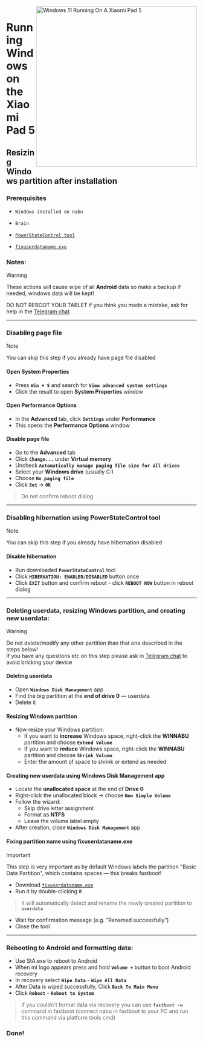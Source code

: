<img align="right" src="https://raw.githubusercontent.com/erdilS/Port-Windows-11-Xiaomi-Pad-5/main/nabu.png" width="425" alt="Windows 11 Running On A Xiaomi Pad 5">

# Running Windows on the Xiaomi Pad 5

## Resizing Windows partition after installation 

### Prerequisites
- ```Windows installed on nabu```

-  ```Brain```

- [```PowerStateControl tool```](https://github.com/Misha803/My-Scripts/releases/tag/PowerStateControl)

- [```fixuserdataname.exe```](https://github.com/erdilS/Port-Windows-11-Xiaomi-Pad-5/releases/download/1.0/fixuserdataname.exe)

### Notes:
> [!Warning]
> These actions will cause wipe of all **Android** data so make a backup if needed, windows data will be kept!
> 
> DO NOT REBOOT YOUR TABLET if you think you made a mistake, ask for help in the [Telegram chat](https://t.me/nabuwoa)
---
### Disabling page file  
> [!NOTE]  
> You can skip this step if you already have page file disabled  

#### Open System Properties  
- Press **`Win + S`** and search for **`View advanced system settings`**  
- Click the result to open **System Properties** window  

#### Open Performance Options  
- In the **Advanced** tab, click **`Settings`** under **Performance**  
- This opens the **Performance Options** window  

#### Disable page file  
- Go to the **Advanced** tab  
- Click **`Change...`** under **Virtual memory**  
- Uncheck **`Automatically manage paging file size for all drives`**  
- Select your **Windows drive** (usually C:)  
- Choose **`No paging file`**  
- Click **`Set`** → **`OK`**  
> Do not confirm reboot dialog

---

### Disabling hibernation using PowerStateControl tool  
> [!NOTE]  
> You can skip this step if you already have hibernation disabled  

#### Disable hibernation  
- Run downloaded **`PowerStateControl`** tool   
- Click **`HIBERNATION: ENABLED/DISABLED`** button once  
- Click **`EXIT`** button and confirm reboot - click **`REBOOT NOW`** button in reboot dialog

---

### Deleting userdata, resizing Windows partition, and creating new userdata:
> [!WARNING]  
> Do not delete/modify any other partition than that one described in the steps below!  
> If you have any questions etc on this step please ask in [Telegram chat](https://t.me/nabuwoa) to avoid bricking your device

#### Deleting userdata

- Open **`Windows Disk Management`** app  
- Find the big partition at the **end of drive 0** — userdata  
- Delete it

#### Resizing Windows partition
- Now resize your Windows partition:  
  - If you want to **increase** Windows space, right-click the **WINNABU** partition and choose **`Extend Volume`**  
  - If you want to **reduce** Windows space, right-click the **WINNABU** partition and choose **`Shrink Volume`**  
  - Enter the amount of space to shrink or extend as needed  

#### Creating new userdata using Windows Disk Management app  
- Locate the **unallocated space** at the end of **Drive 0**  
- Right-click the unallocated block → choose **`New Simple Volume`**  
- Follow the wizard:  
  - Skip drive letter assignment  
  - Format as **NTFS**  
  - Leave the volume label empty  
- After creation, close **`Windows Disk Management`** app  

#### Fixing partition name using fixuserdataname.exe  
> [!IMPORTANT]  
> This step is very important as by default Windows labels the partition "Basic Data Partition", which contains spaces — this breaks fastboot!  
- Download [`fixuserdataname.exe`](https://github.com/erdilS/Port-Windows-11-Xiaomi-Pad-5/releases/download/1.0/fixuserdataname.exe)  
- Run it by double-clicking it  
> It will automatically detect and rename the newly created partition to **`userdata`**  
- Wait for confirmation message (e.g. “Renamed successfully”)  
- Close the tool  
---

### Rebooting to Android and formatting data:
- Use StA.exe to reboot to Android
- When mi logo appears press and hold **`Volume +`** button to boot Android recovery
- In recovery select **`Wipe Data`** - **`Wipe All Data`**
- After Data is wiped successfully, Click **`Back To Main Menu`**
- Click **`Reboot`** - **`Reboot to System`**

> If you couldn't format data via recovery you can use **`fastboot -w`** command in fastboot (connect nabu in fastboot to your PC and run this command via platform tools cmd)

### Done!
